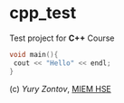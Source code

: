 # cpp_test
Test project for **C++** Course

```c++
void main(){
 cout << "Hello" << endl;
}
```

(c) *Yury Zontov*, [MIEM HSE](https://miem.hse.ru)
